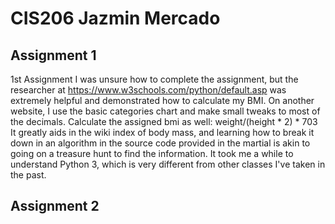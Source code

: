 # CIS206 Jazmin Mercado

## Assignment 1

1st Assignment I was unsure how to complete the assignment, but the researcher at https://www.w3schools.com/python/default.asp was extremely helpful and demonstrated how to calculate my BMI. On another website, I use the basic categories chart and make small tweaks to most of the decimals. Calculate the assigned bmi as well: weight/(height * 2) * 703 It greatly aids in the wiki index of body mass, and learning how to break it down in an algorithm in the source code provided in the martial is akin to going on a treasure hunt to find the information. It took me a while to understand Python 3, which is very different from other classes I've taken in the past.

## Assignment 2

